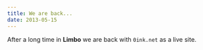 ```yaml
---
title: We are back...
date: 2013-05-15
---
```


After a long time in **Limbo** we are back with `0ink.net` as a live
site.

